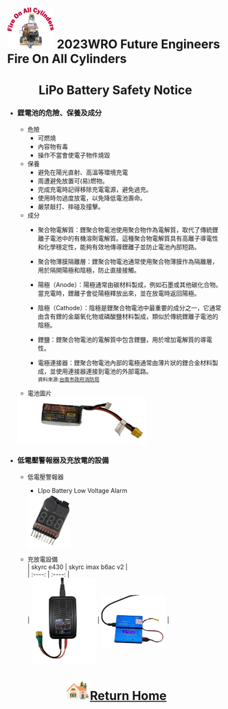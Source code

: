 ![LOGO](../img/logo.png) 2023WRO Future Engineers Fire On All Cylinders  
=====
# <div align="center">LiPo Battery Safety Notice   </div> 
- ### 鋰電池的危險、保養及成分  
    - 危險  
        - 可燃燒  
        - 內容物有毒  
        - 操作不當會使電子物件燒毀  
    - 保養  
        - 避免在陽光直射、高溫等環境充電  
        - 周遭避免放置可(易)燃物。  
        - 完成充電時記得移除充電電源，避免過充。   
        - 使用時勿過度放電，以免降低電池壽命。  
        - 嚴禁敲打、摔碰及撞擊。  
    - 成分  
        - 聚合物電解質：鋰聚合物電池使用聚合物作為電解質，取代了傳統鋰離子電池中的有機溶劑電解質。這種聚合物電解質具有高離子導電性和化學穩定性，能夠有效地傳導鋰離子並防止電池內部短路。  

        - 聚合物薄膜隔離層：鋰聚合物電池通常使用聚合物薄膜作為隔離層，用於隔開陽極和陰極，防止直接接觸。  

        - 陽極（Anode）：陽極通常由碳材料製成，例如石墨或其他碳化合物。當充電時，鋰離子會從陽極釋放出來，並在放電時返回陽極。  

        - 陰極（Cathode）：陰極是鋰聚合物電池中最重要的成分之一，它通常由含有鋰的金屬氧化物或磷酸鹽材料製成，類似於傳統鋰離子電池的陰極。  

        - 鋰鹽：鋰聚合物電池的電解質中包含鋰鹽，用於增加電解質的導電性。  

        - 電極連接器：鋰聚合物電池內部的電極通常由薄片狀的鋰合金材料製成，並使用連接器連接到電池的外部電路。  
    <small>資料來源:[台南市政府消防局](https://119.tainan.gov.tw/News_Content.aspx?n=25497&s=7743170) </small>  
    - 電池圖片  
    <img src="./img/lipo_battery.png" width = "300" height = "" alt="battery" align=center />  
 
- ### 低電壓警報器及充放電的設備  
    - 低電壓警報器  
        - LIpo Battery Low Voltage Alarm  
        <img src="./img/low_voltage_alarm.png" width = "100" height = "" alt="e430" align=center />  


    - 充放電設備  
        | skyrc e430 | skyrc imax b6ac v2 |  
        | :----: | :----: |  
        | <img src="./img/e430.png" width = "150" height = "" alt="e430" align=center /> | <img src="./img/B6AC2.png" width = "150" height = "" alt="e430" align=center /> |  
       
        
          
        


  
# <div align="center">![HOME](../../other/img/Home.png)[Return Home](../../)</div> 